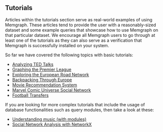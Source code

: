 ## Tutorials

Articles within the tutorials section serve as real-world examples of using
Memgraph. These articles tend to provide the user with a reasonably-sized
dataset and some example queries that showcase how to use Memgraph on that
particular dataset. We encourage all Memgraph users to go through at least
one of the tutorials as they can also serve as a verification that Memgraph
is successfully installed on your system.

So far we have covered the following topics with basic tutorials:

  * [Analyzing TED Talks](analyzing-TED-talks.md)
  * [Graphing the Premier League](graphing-the-premier-league.md)
  * [Exploring the European Road Network](exploring-the-european-road-network.md)
  * [Backpacking Through Europe](backpacking-through-europe.md)
  * [Movie Recommendation System](movie-recommendation.md)
  * [Marvel Comic Universe Social Network](marvel-universe.md)
  * [Football Transfers](football-transfers.md)

If you are looking for more complex tutorials that include the usage of database 
functionalities such as query modules, then take a look at these:

  * [Understanding music (with modules)](understanding-music-with-modules.md)
  * [Social Network Analysis with NetworkX](social-network-analysis.md)